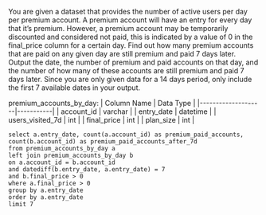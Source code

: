You are given a dataset that provides the number of active users per day per premium account. A premium account will have an entry for every day that it’s premium. 
However, a premium account may be temporarily discounted and considered not paid, this is indicated by a value of 0 in the final_price column for a certain day. 
Find out how many premium accounts that are paid on any given day are still premium and paid 7 days later.
Output the date, the number of premium and paid accounts on that day, and the number of how many of these accounts are still premium and paid 7 days later. 
Since you are only given data for a 14 days period, only include the first 7 available dates in your output.

premium_accounts_by_day:
| Column Name        | Data Type |
|--------------------|-----------|
| account_id         | varchar   |
| entry_date         | datetime  |
| users_visited_7d   | int       |
| final_price        | int       |
| plan_size          | int       |

```
select a.entry_date, count(a.account_id) as premium_paid_accounts, count(b.account_id) as premium_paid_accounts_after_7d
from premium_accounts_by_day a
left join premium_accounts_by_day b 
on a.account_id = b.account_id
and datediff(b.entry_date, a.entry_date) = 7
and b.final_price > 0 
where a.final_price > 0 
group by a.entry_date
order by a.entry_date
limit 7
```
